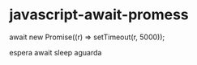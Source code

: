 # javascript-await-promess


await new Promise((r) => setTimeout(r, 5000));




espera
await
sleep
aguarda
